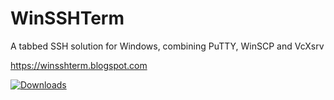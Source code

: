 # WinSSHTerm
A tabbed SSH solution for Windows, combining PuTTY, WinSCP and VcXsrv

https://winsshterm.blogspot.com

[![Downloads](https://img.shields.io/github/downloads/WinSSHTerm/WinSSHTerm/total.svg?style=for-the-badge&logo=github)](https://github.com/WinSSHTerm/WinSSHTerm/releases)
